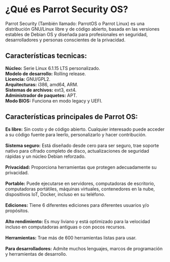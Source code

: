 <h1>¿Qué es Parrot Security OS?</h1>
    
Parrot Security (También llamado: ParrotOS o Parrot Linux) es una distribución GNU/Linux libre y de código abierto, basada en las versiones estables de Debian OS y diseñada para profesionales en seguridad, desarrolladores y personas conscientes de la privacidad.

<h2>Características tecnicas:</h2>
<b>Núcleo:</b>    Serie Linux 6.1.15 LTS personalizado.<br>
<b>Modelo de desarrollo:</b>    Rolling release.<br>
<b>Licencia:</b>    GNU/GPL2.<br>
<b>Arquitecturas:</b>    i386, amd64, ARM.<br>
<b>Sistemas de archivos:</b>    ext3, ext4.<br>
<b>Administrador de paquetes:</b>    APT.<br>
<b>Modo BIOS:</b>    Funciona en modo legacy y UEFI.<br>

<h2>Características principales de Parrot OS:</h2>
<b>Es libre:</b> Sin costo y de código abierto. Cualquier interesado puede acceder a su código fuente para leerlo, personalizarlo y hacer contribución.<br><br>
<b>Sistema seguro:</b> Está diseñado desde cero para ser seguro, trae soporte nativo para cifrado completo de disco, actualizaciones de seguridad rápidas y un núcleo Debian reforzado.</br><br>
<b>Privacidad:</b> Proporciona herramientas que protegen adecuadamente su privacidad.<br><br>
<b>Portable:</b> Puede ejecutarse en servidores, computadoras de escritorio, computadoras portátiles, máquinas virtuales, contenedores en la nube, dispositivos IoT, Docker, incluso en su teléfono.<br><br>
<b>Ediciones:</b> Tiene 6 diferentes ediciones para diferentes usuarios y/o propósitos.<br><br>
<b>Alto rendimiento:</b> Es muy liviano y está optimizado para la velocidad incluso en computadoras antiguas o con pocos recursos.<br><br>
<b>Herramientas:</b> Trae más de 600 herramientas listas para usar.<br><br>
<b>Para desarrolladores:</b> Admite muchos lenguajes, marcos de programación y herramientas de desarrollo.
